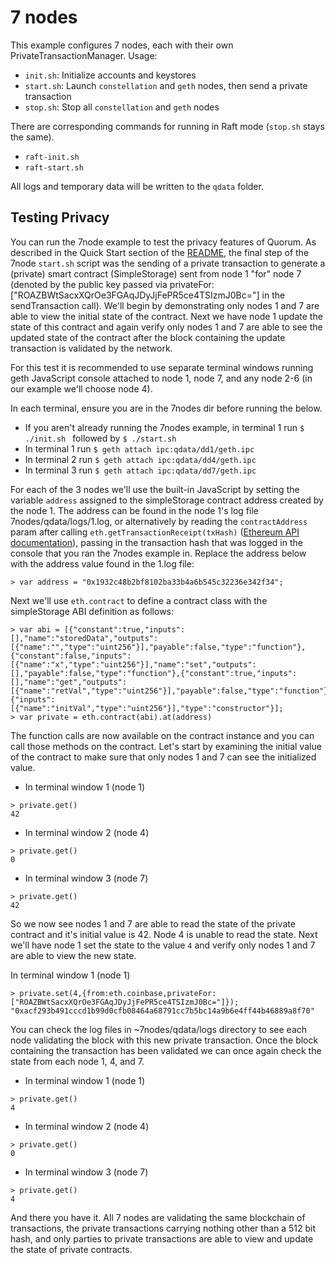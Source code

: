 # 7 nodes

This example configures 7 nodes, each with their own PrivateTransactionManager. Usage:

  - `init.sh`: Initialize accounts and keystores
  - `start.sh`: Launch `constellation` and `geth` nodes, then send a private transaction
  - `stop.sh`: Stop all `constellation` and `geth` nodes

There are corresponding commands for running in Raft mode (`stop.sh` stays the same).

  - `raft-init.sh`
  - `raft-start.sh`

All logs and temporary data will be written to the `qdata` folder.

## Testing Privacy
You can run the 7node example to test the privacy features of Quorum. As described in the Quick Start section of the [README](https://github.com/jpmorganchase/quorum), the final step of the 7node `start.sh` script was the sending of a private transaction to generate a (private) smart contract (SimpleStorage) sent from node 1 "for" node 7 (denoted by the public key passed via privateFor: ["ROAZBWtSacxXQrOe3FGAqJDyJjFePR5ce4TSIzmJ0Bc="] in the sendTransaction call). We'll begin by demonstrating only nodes 1 and 7 are able to view the initial state of the contract. Next we have node 1 update the state of this contract and again verify only nodes 1 and 7 are able to see the updated state of the contract after the block containing the update transaction is validated by the network.

For this test it is recommended to use separate terminal windows running geth JavaScript console attached to node 1, node 7, and any node 2-6 (in our example we'll choose node 4).

In each terminal, ensure you are in the 7nodes dir before running the below.

* If you aren't already running the 7nodes example, in terminal 1 run ``$ ./init.sh `` followed by ``$ ./start.sh ``
* In terminal 1 run ``$ geth attach ipc:qdata/dd1/geth.ipc``
* In terminal 2 run ``$ geth attach ipc:qdata/dd4/geth.ipc``
* In terminal 3 run ``$ geth attach ipc:qdata/dd7/geth.ipc``

For each of the 3 nodes we'll use the built-in JavaScript by setting the variable ```address``` assigned to the simpleStorage contract address created by the node 1. The address can be found in the node 1's log file 7nodes/qdata/logs/1.log, or alternatively by reading the `contractAddress` param after calling `eth.getTransactionReceipt(txHash)` ([Ethereum API documentation](https://github.com/ethereum/wiki/wiki/JavaScript-API#web3ethgettransactionreceipt)), passing in the transaction hash that was logged in the console that you ran the 7nodes example in. Replace the address below with the address value found in the 1.log file:
```
> var address = "0x1932c48b2bf8102ba33b4a6b545c32236e342f34";
```
Next we'll use ```eth.contract``` to define a contract class with the simpleStorage ABI definition as follows:
```
> var abi = [{"constant":true,"inputs":[],"name":"storedData","outputs":[{"name":"","type":"uint256"}],"payable":false,"type":"function"},{"constant":false,"inputs":[{"name":"x","type":"uint256"}],"name":"set","outputs":[],"payable":false,"type":"function"},{"constant":true,"inputs":[],"name":"get","outputs":[{"name":"retVal","type":"uint256"}],"payable":false,"type":"function"},{"inputs":[{"name":"initVal","type":"uint256"}],"type":"constructor"}];
> var private = eth.contract(abi).at(address)
```
The function calls are now available on the contract instance and you can call those methods on the contract. Let's start by examining the initial value of the contract to make sure that only nodes 1 and 7 can see the initialized value.
* In terminal window 1 (node 1)
```
> private.get()
42
```
* In terminal window 2 (node 4)
```
> private.get()
0
```
* In terminal window 3 (node 7)
```
> private.get()
42
```

So we now see nodes 1 and 7 are able to read the state of the private contract and it's initial value is 42. Node 4 is unable to read the state. Next we'll have node 1 set the state to the value `4` and verify only nodes 1 and 7 are able to view the new state.

In terminal window 1 (node 1)
```
> private.set(4,{from:eth.coinbase,privateFor:["ROAZBWtSacxXQrOe3FGAqJDyJjFePR5ce4TSIzmJ0Bc="]});
"0xacf293b491cccd1b99d0cfb08464a68791cc7b5bc14a9b6e4ff44b46889a8f70"
```
You can check the log files in ~7nodes/qdata/logs directory to see each node validating the block with this new private transaction. Once the block containing the transaction has been validated we can once again check the state from each node 1, 4, and 7.
* In terminal window 1 (node 1)
```
> private.get()
4
```
* In terminal window 2 (node 4)
```
> private.get()
0
```
* In terminal window 3 (node 7)
```
> private.get()
4
```
And there you have it. All 7 nodes are validating the same blockchain of transactions, the private transactions carrying nothing other than a 512 bit hash, and only parties to private transactions are able to view and update the state of private contracts.

